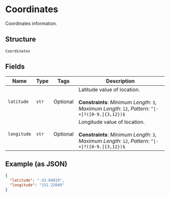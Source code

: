 
# Coordinates

Coordinates information.

## Structure

`Coordinates`

## Fields

| Name | Type | Tags | Description |
|  --- | --- | --- | --- |
| `latitude` | `str` | Optional | Latitude value of location.<br><br>**Constraints**: *Minimum Length*: `3`, *Maximum Length*: `12`, *Pattern*: `^[-+]?([0-9.]{3,12})$` |
| `longitude` | `str` | Optional | Longitude value of location.<br><br>**Constraints**: *Minimum Length*: `3`, *Maximum Length*: `12`, *Pattern*: `^[-+]?([0-9.]{3,12})$` |

## Example (as JSON)

```json
{
  "latitude": "-33.84819",
  "longitude": "151.22049"
}
```

